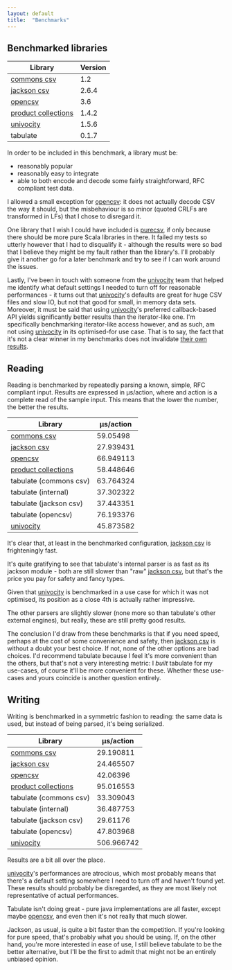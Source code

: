 ```yaml
---
layout: default
title:  "Benchmarks"
---
```


## Benchmarked libraries

| Library               | Version |
|-----------------------|---------|
| [commons csv]         | 1.2     |
| [jackson csv]         | 2.6.4   |
| [opencsv]             | 3.6     |
| [product collections] | 1.4.2   |
| [univocity]           | 1.5.6   |
| tabulate              | 0.1.7   |

In order to be included in this benchmark, a library must be:

* reasonably popular
* reasonably easy to integrate
* able to both encode and decode some fairly straightforward, RFC compliant test data.

I allowed a small exception for [opencsv]: it does not actually decode CSV the way it should, but the misbehaviour is so
minor (quoted CRLFs are transformed in LFs) that I chose to disregard it.

One library that I wish I could have included is [purecsv](https://github.com/melrief/PureCSV), if only because 
there should be more pure Scala libraries in there. It failed my tests so utterly however that I had to disqualify it -
although the results were so bad that I believe they might be my fault rather than the library's. I'll probably give it
another go for a later benchmark and try to see if I can work around the issues.

Lastly, I've been in touch with someone from the [univocity] team that helped me identify what default settings I needed
to turn off for reasonable performances - it turns out that [univocity]'s defaults are great for huge CSV files and slow
IO, but not that good for small, in memory data sets. Moreover, it must be said that using [univocity]'s preferred
callback-based API yields significantly better results than the iterator-like one. I'm specifically benchmarking
iterator-like access however, and as such, am not using [univocity] in its optimised-for use case. That is to say,
the fact that it's not a clear winner in my benchmarks does not invalidate
[their own results](https://github.com/uniVocity/csv-parsers-comparison).

## Reading
Reading is benchmarked by repeatedly parsing a known, simple, RFC compliant input. Results are expressed in μs/action,
where and action is a complete read of the sample input. This means that the lower the number, the better the results.  

| Library                | μs/action |
|------------------------|-----------|
| [commons csv]          | 59.05498  |
| [jackson csv]          | 27.939431 |
| [opencsv]              | 66.949113 |
| [product collections]  | 58.448646 |
| tabulate (commons csv) | 63.764324 |
| tabulate (internal)    | 37.302322 |
| tabulate (jackson csv) | 37.443351 |
| tabulate (opencsv)     | 76.193376 |
| [univocity]            | 45.873582 |

It's clear that, at least in the benchmarked configuration, [jackson csv] is frighteningly fast.

It's quite gratifying to see that tabulate's internal parser is as fast as its jackson module - both are still slower
than "raw" [jackson csv], but that's the price you pay for safety and fancy types.

Given that [univocity] is benchmarked in a use case for which it was not optimised, its position as a close 4th is
actually rather impressive.
 
The other parsers are slightly slower (none more so than tabulate's other external engines), but really, these are still
pretty good results.

The conclusion I'd draw from these benchmarks is that if you need speed, perhaps at the cost of some convenience
and safety, then [jackson csv] is without a doubt your best choice. If not, none of the other options are bad choices.
I'd recommend tabulate because I feel it's more convenient than the others, but that's not a very interesting metric:
I *built* tabulate for my use-cases, of course it'll be more convenient for these. Whether these use-cases and yours
coincide is another question entirely.


## Writing
Writing is benchmarked in a symmetric fashion to reading: the same data is used, but instead of being parsed, it's being
serialized.

| Library                | μs/action  |
|------------------------|------------|
| [commons csv]          | 29.190811  |
| [jackson csv]          | 24.465507  |
| [opencsv]              | 42.06396   |
| [product collections]  | 95.016553  |
| tabulate (commons csv) | 33.309043  |
| tabulate (internal)    | 36.487753  |
| tabulate (jackson csv) | 29.61176   |
| tabulate (opencsv)     | 47.803968  |
| [univocity]            | 506.966742 |

Results are a bit all over the place.

[univocity]'s performances are atrocious, which most probably means that there's a default setting somewhere I need to
turn off and haven't found yet. These results should probably be disregarded, as they are most likely not representative
of actual performances.

Tabulate isn't doing great - pure java implementations are all faster, except maybe [opencsv], and even then it's not
really that much slower.

Jackson, as usual, is quite a bit faster than the competition. If you're looking for pure speed, that's probably what
you should be using. If, on the other hand, you're more interested in ease of use, I still believe tabulate to be the
better alternative, but I'll be the first to admit that might not be an entirely unbiased opinion.


[commons csv]:https://commons.apache.org/proper/commons-csv/
[jackson csv]:https://github.com/FasterXML/jackson-dataformat-csv
[opencsv]:http://opencsv.sourceforge.net
[univocity]:https://github.com/uniVocity/univocity-parsers
[product collections]:https://github.com/marklister/product-collections